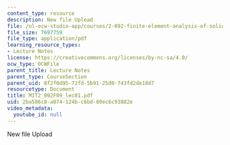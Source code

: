 ```yaml
---
content_type: resource
description: New file Upload
file: /ol-ocw-studio-app/courses/2-092-finite-element-analysis-of-solids-and-fluids-i-fall-2009/2ba586c8a074124bc6bd80ec6c93882e_MIT2_092F09_lec01.pdf
file_size: 7697759
file_type: application/pdf
learning_resource_types:
- Lecture Notes
license: https://creativecommons.org/licenses/by-nc-sa/4.0/
ocw_type: OCWFile
parent_title: Lecture Notes
parent_type: CourseSection
parent_uid: 8f2f0d95-72fd-5b91-25d0-743fd2de18d7
resourcetype: Document
title: MIT2_092F09_lec01.pdf
uid: 2ba586c8-a074-124b-c6bd-80ec6c93882e
video_metadata:
  youtube_id: null
---
```

New file Upload